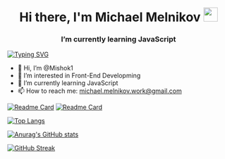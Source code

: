 <h1 align="center">Hi there, I'm Michael Melnikov <img src="https://github.com/blackcater/blackcater/raw/main/images/Hi.gif" height="32"/></h1>
<h3 align="center">I’m currently learning JavaScript</h3>

<a href="https://git.io/typing-svg"><img src="https://readme-typing-svg.herokuapp.com?font=Space+Mono&pause=1000&color=3AE6CA&random=false&width=435&lines=Software+engineer" alt="Typing SVG" /></a>
- 👋 Hi, I’m @Mishok1
- 👀 I’m interested in Front-End Developming
- 🌱 I’m currently learning JavaScript
- 📫 How to reach me: michael.melnikov.work@gmail.com


[![Readme Card](https://github-readme-stats.vercel.app/api/pin/?username=mishok1&repo=Cat_Energy)](https://mishok1.github.io/Yagoda/)
[![Readme Card](https://github-readme-stats.vercel.app/api/pin/?username=mishok1&repo=beton)](https://www.konkretum.ru/)


[![Top Langs](https://github-readme-stats.vercel.app/api/top-langs/?username=Mishok1&layout=compact&theme=radical&hide=php)](https://github.com/anuraghazra/github-readme-stats)

[![Anurag's GitHub stats](https://github-readme-stats.vercel.app/api?username=Mishok1&theme=dark&hide=stars&show_icons=true)](https://github.com/anuraghazra/github-readme-stats)

<a href="https://git.io/streak-stats"><img src="https://github-readme-streak-stats.herokuapp.com?user=Mishok1&theme=dark&date_format=j%20M%5B%20Y%5D&mode=weekly&card_width=900" alt="GitHub Streak" /></a>

<!-- [![Harlok's WakaTime stats](https://github-readme-stats.vercel.app/api/wakatime?username=mishok1)](https://github.com/anuraghazra/github-readme-stats) -->


<!---
Mishok1/Mishok1 is a ✨ special ✨ repository because its `README.md` (this file) appears on your GitHub profile.
You can click the Preview link to take a look at your changes.
--->
